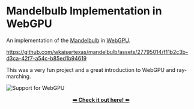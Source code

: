 # Mandelbulb Implementation in WebGPU

An implementation of the [Mandelbulb](https://en.wikipedia.org/wiki/Mandelbulb) in [WebGPU](https://developer.mozilla.org/en-US/docs/Web/API/WebGPU_API).

https://github.com/wkaisertexas/mandelbulb/assets/27795014/f11b2c3b-d3ca-42f7-a54c-b85ed1b94619

This was a very fun project and a great introduction to WebGPU and ray-marching.

![Support for WebGPU](https://res.cloudinary.com/ireaderinokun/image/upload/v1694868328937/caniuse-embed/all/webgpu.webp)

<p align="center">
<strong><a href="https://wkaisertexas.github.io/mandelbulb">
➡️ Check it out here! ⬅️
</a></strong>
</p>
